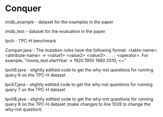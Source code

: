 # Conquer

imdb_example - dataset for the examples in the paper

imdb_test - dataset for the evaluation in the paper

tpch - TPC-H benchmark

Conquer.java - The mutation rules have the following format: \<table-name\>.\<attribute-name\> -> \<value1\> \<value2\> \<value3\> . . . ; \<operator\>. For example, "movie_test.startYear -> 1920 1950 1980 2010; <="

tpch6.java - slightly editted code to get the why-not questions for running query 6 on the TPC-H dataset

tpch7.java - slightly editted code to get the why-not questions for running query 7 on the TPC-H dataset

tpch8.java - slightly editted code to get the why-not questions for running query 8 on the TPC-H dataset (make changes to line 1028 to change the why-not question)
